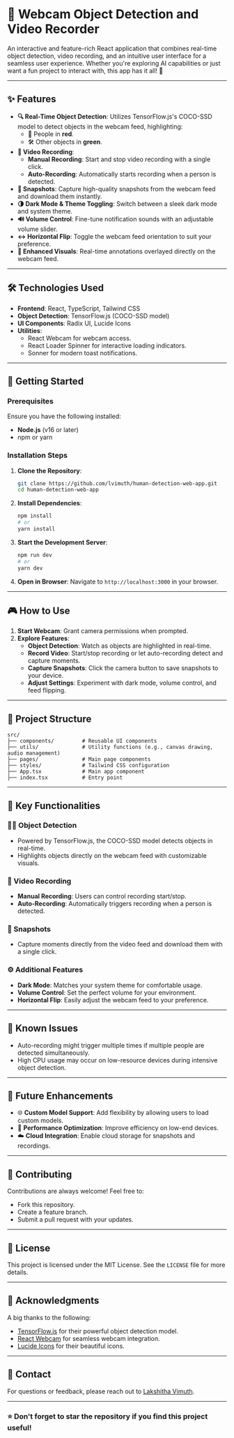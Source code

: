 # 🎥 Webcam Object Detection and Video Recorder

An interactive and feature-rich React application that combines real-time object detection, video recording, and an intuitive user interface for a seamless user experience. Whether you're exploring AI capabilities or just want a fun project to interact with, this app has it all! 🚀

---

## ✨ Features

- **🔍 Real-Time Object Detection**: Utilizes TensorFlow.js's COCO-SSD model to detect objects in the webcam feed, highlighting:
  - 👤 People in **red**.
  - 🛠️ Other objects in **green**.
- **🎥 Video Recording**:
  - **Manual Recording**: Start and stop video recording with a single click.
  - **Auto-Recording**: Automatically starts recording when a person is detected.
- **📸 Snapshots**: Capture high-quality snapshots from the webcam feed and download them instantly.
- **🌗 Dark Mode & Theme Toggling**: Switch between a sleek dark mode and system theme.
- **🔊 Volume Control**: Fine-tune notification sounds with an adjustable volume slider.
- **↔️ Horizontal Flip**: Toggle the webcam feed orientation to suit your preference.
- **🎨 Enhanced Visuals**: Real-time annotations overlayed directly on the webcam feed.

---

## 🛠️ Technologies Used

- **Frontend**: React, TypeScript, Tailwind CSS
- **Object Detection**: TensorFlow.js (COCO-SSD model)
- **UI Components**: Radix UI, Lucide Icons
- **Utilities**:
  - React Webcam for webcam access.
  - React Loader Spinner for interactive loading indicators.
  - Sonner for modern toast notifications.

---

## 🚀 Getting Started

### Prerequisites

Ensure you have the following installed:

- **Node.js** (v16 or later)
- npm or yarn

### Installation Steps

1. **Clone the Repository**:

   ```bash
   git clone https://github.com/lvimuth/human-detection-web-app.git
   cd human-detection-web-app
   ```

2. **Install Dependencies**:

   ```bash
   npm install
   # or
   yarn install
   ```

3. **Start the Development Server**:

   ```bash
   npm run dev
   # or
   yarn dev
   ```

4. **Open in Browser**: Navigate to `http://localhost:3000` in your browser.

---

## 🎮 How to Use

1. **Start Webcam**: Grant camera permissions when prompted.
2. **Explore Features**:
   - **Object Detection**: Watch as objects are highlighted in real-time.
   - **Record Video**: Start/stop recording or let auto-recording detect and capture moments.
   - **Capture Snapshots**: Click the camera button to save snapshots to your device.
   - **Adjust Settings**: Experiment with dark mode, volume control, and feed flipping.

---

## 📂 Project Structure

```plaintext
src/
├── components/         # Reusable UI components
├── utils/              # Utility functions (e.g., canvas drawing, audio management)
├── pages/              # Main page components
├── styles/             # Tailwind CSS configuration
├── App.tsx             # Main app component
├── index.tsx           # Entry point
```

---

## 🔑 Key Functionalities

### 🕵️‍♂️ Object Detection

- Powered by TensorFlow.js, the COCO-SSD model detects objects in real-time.
- Highlights objects directly on the webcam feed with customizable visuals.

### 🎥 Video Recording

- **Manual Recording**: Users can control recording start/stop.
- **Auto-Recording**: Automatically triggers recording when a person is detected.

### 📸 Snapshots

- Capture moments directly from the video feed and download them with a single click.

### ⚙️ Additional Features

- **Dark Mode**: Matches your system theme for comfortable usage.
- **Volume Control**: Set the perfect volume for your environment.
- **Horizontal Flip**: Easily adjust the webcam feed to your preference.

---

## 🛑 Known Issues

- Auto-recording might trigger multiple times if multiple people are detected simultaneously.
- High CPU usage may occur on low-resource devices during intensive object detection.

---

## 🌟 Future Enhancements

- 🌐 **Custom Model Support**: Add flexibility by allowing users to load custom models.
- 🚀 **Performance Optimization**: Improve efficiency on low-end devices.
- ☁️ **Cloud Integration**: Enable cloud storage for snapshots and recordings.

---

## 🤝 Contributing

Contributions are always welcome! Feel free to:

- Fork this repository.
- Create a feature branch.
- Submit a pull request with your updates.

---

## 📜 License

This project is licensed under the MIT License. See the `LICENSE` file for more details.

---

## 🙌 Acknowledgments

A big thanks to the following:

- [TensorFlow.js](https://www.tensorflow.org/js) for their powerful object detection model.
- [React Webcam](https://www.npmjs.com/package/react-webcam) for seamless webcam integration.
- [Lucide Icons](https://lucide.dev/) for their beautiful icons.

---

## 📧 Contact

For questions or feedback, please reach out to [Lakshitha Vimuth](mailto:lvimuthfb@gmail.com).

---

### ⭐ Don't forget to star the repository if you find this project useful!
